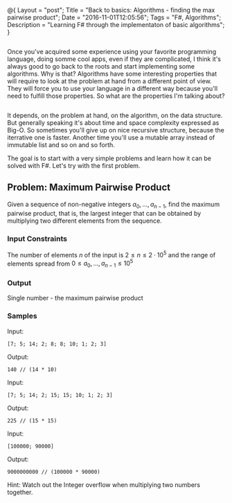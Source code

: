 @{
    Layout = "post";
    Title = "Back to basics: Algorithms - finding the max pairwise product";
    Date = "2016-11-01T12:05:56";
    Tags = "F#, Algorithms";
    Description = "Learning F# through the implementaton of basic algorithms";
}

<div class="row">
<div class="medium-8 columns">

Once you've acquired some experience using your favorite programming language, doing somme cool apps, even if they are complicated, I think it's always good to go back to the roots and start implementing some algorithms. Why is that? Algorithms have some interesting properties that will require to look at the problem at hand from a different point of view. They will force you to use your language in a different way because you'll need to fulfill those properties. So what are the properties I'm talking about?

</div>
</div>

<!-- more -->

It depends, on the problem at hand, on the algorithm, on the data structure. But generally speaking it's about time and space complexity expressed as Big-O. So sometimes you'll give up on nice recursive structure, because the iterrative one is faster. Another time you'll use a mutable array instead of immutable list and so on and so forth.

The goal is to start with a very simple problems and learn how it can be solved with F#. Let's try with the first problem.

## Problem: Maximum Pairwise Product

Given a sequence of non-negative integers $a_0, \dots, a_{n-1}$, find the maximum pairwise product, that is, the largest integer that can be obtained by multiplying two different elements from the sequence.

### Input Constraints

The number of elements $n$ of the input is $2 \le n \le 2\cdot10^5$ and the range of elements spread from $0 \le a_0, \dots, a_{n-1} \le 10^5$

### Output

Single number - the maximum pairwise product

### Samples

Input:

	[7; 5; 14; 2; 8; 8; 10; 1; 2; 3]

Output:

	140 // (14 * 10)

Input:

	[7; 5; 14; 2; 15; 15; 10; 1; 2; 3]

Output:

	225 // (15 * 15)

Input:

	[100000; 90000]

Output:

	9000000000 // (100000 * 90000)

Hint: Watch out the Integer overflow when multiplying two numbers together.


